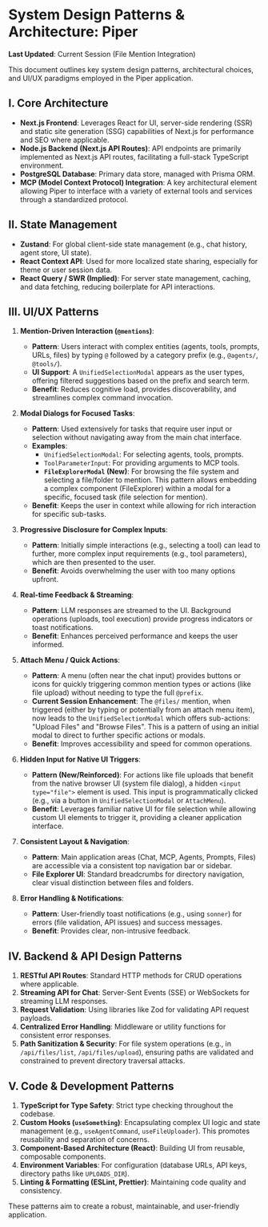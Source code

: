 # System Design Patterns & Architecture: Piper

**Last Updated**: Current Session (File Mention Integration)

This document outlines key system design patterns, architectural choices, and UI/UX paradigms employed in the Piper application.

## I. Core Architecture

- **Next.js Frontend**: Leverages React for UI, server-side rendering (SSR) and static site generation (SSG) capabilities of Next.js for performance and SEO where applicable.
- **Node.js Backend (Next.js API Routes)**: API endpoints are primarily implemented as Next.js API routes, facilitating a full-stack TypeScript environment.
- **PostgreSQL Database**: Primary data store, managed with Prisma ORM.
- **MCP (Model Context Protocol) Integration**: A key architectural element allowing Piper to interface with a variety of external tools and services through a standardized protocol.

## II. State Management

- **Zustand**: For global client-side state management (e.g., chat history, agent store, UI state).
- **React Context API**: Used for more localized state sharing, especially for theme or user session data.
- **React Query / SWR (Implied)**: For server state management, caching, and data fetching, reducing boilerplate for API interactions.

## III. UI/UX Patterns

1.  **Mention-Driven Interaction (`@mentions`)**:
    - **Pattern**: Users interact with complex entities (agents, tools, prompts, URLs, files) by typing `@` followed by a category prefix (e.g., `@agents/`, `@tools/`).
    - **UI Support**: A `UnifiedSelectionModal` appears as the user types, offering filtered suggestions based on the prefix and search term.
    - **Benefit**: Reduces cognitive load, provides discoverability, and streamlines complex command invocation.

2.  **Modal Dialogs for Focused Tasks**:
    - **Pattern**: Used extensively for tasks that require user input or selection without navigating away from the main chat interface.
    - **Examples**:
        - `UnifiedSelectionModal`: For selecting agents, tools, prompts.
        - `ToolParameterInput`: For providing arguments to MCP tools.
        - **`FileExplorerModal` (New)**: For browsing the file system and selecting a file/folder to mention. This pattern allows embedding a complex component (FileExplorer) within a modal for a specific, focused task (file selection for mention).
    - **Benefit**: Keeps the user in context while allowing for rich interaction for specific sub-tasks.

3.  **Progressive Disclosure for Complex Inputs**:
    - **Pattern**: Initially simple interactions (e.g., selecting a tool) can lead to further, more complex input requirements (e.g., tool parameters), which are then presented to the user.
    - **Benefit**: Avoids overwhelming the user with too many options upfront.

4.  **Real-time Feedback & Streaming**:
    - **Pattern**: LLM responses are streamed to the UI. Background operations (uploads, tool execution) provide progress indicators or toast notifications.
    - **Benefit**: Enhances perceived performance and keeps the user informed.

5.  **Attach Menu / Quick Actions**:
    - **Pattern**: A menu (often near the chat input) provides buttons or icons for quickly triggering common mention types or actions (like file upload) without needing to type the full `@prefix`.
    - **Current Session Enhancement**: The `@files/` mention, when triggered (either by typing or potentially from an attach menu item), now leads to the `UnifiedSelectionModal` which offers sub-actions: "Upload Files" and "Browse Files". This is a pattern of using an initial modal to direct to further specific actions or modals.
    - **Benefit**: Improves accessibility and speed for common operations.

6.  **Hidden Input for Native UI Triggers**:
    - **Pattern (New/Reinforced)**: For actions like file uploads that benefit from the native browser UI (system file dialog), a hidden `<input type="file">` element is used. This input is programmatically clicked (e.g., via a button in `UnifiedSelectionModal` or `AttachMenu`).
    - **Benefit**: Leverages familiar native UI for file selection while allowing custom UI elements to trigger it, providing a cleaner application interface.

7.  **Consistent Layout & Navigation**:
    - **Pattern**: Main application areas (Chat, MCP, Agents, Prompts, Files) are accessible via a consistent top navigation bar or sidebar.
    - **File Explorer UI**: Standard breadcrumbs for directory navigation, clear visual distinction between files and folders.

8.  **Error Handling & Notifications**:
    - **Pattern**: User-friendly toast notifications (e.g., using `sonner`) for errors (file validation, API issues) and success messages.
    - **Benefit**: Provides clear, non-intrusive feedback.

## IV. Backend & API Design Patterns

1.  **RESTful API Routes**: Standard HTTP methods for CRUD operations where applicable.
2.  **Streaming API for Chat**: Server-Sent Events (SSE) or WebSockets for streaming LLM responses.
3.  **Request Validation**: Using libraries like Zod for validating API request payloads.
4.  **Centralized Error Handling**: Middleware or utility functions for consistent error responses.
5.  **Path Sanitization & Security**: For file system operations (e.g., in `/api/files/list`, `/api/files/upload`), ensuring paths are validated and constrained to prevent directory traversal attacks.

## V. Code & Development Patterns

1.  **TypeScript for Type Safety**: Strict type checking throughout the codebase.
2.  **Custom Hooks (`useSomething`)**: Encapsulating complex UI logic and state management (e.g., `useAgentCommand`, `useFileUploader`). This promotes reusability and separation of concerns.
3.  **Component-Based Architecture (React)**: Building UI from reusable, composable components.
4.  **Environment Variables**: For configuration (database URLs, API keys, directory paths like `UPLOADS_DIR`).
5.  **Linting & Formatting (ESLint, Prettier)**: Maintaining code quality and consistency.

These patterns aim to create a robust, maintainable, and user-friendly application.